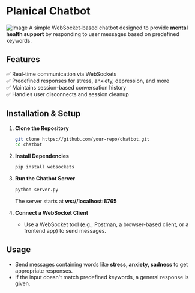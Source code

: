 # **Planical Chatbot**  
![Image](https://github.com/user-attachments/assets/cf9f2f66-c576-40cd-8676-e16f1ead68e5)
A simple WebSocket-based chatbot designed to provide **mental health support** by responding to user messages based on predefined keywords.  

## **Features**  
✅ Real-time communication via WebSockets  
✅ Predefined responses for stress, anxiety, depression, and more  
✅ Maintains session-based conversation history  
✅ Handles user disconnects and session cleanup  

## **Installation & Setup**  

1. **Clone the Repository**  
   ```sh
   git clone https://github.com/your-repo/chatbot.git
   cd chatbot
   ```

2. **Install Dependencies**  
   ```sh
   pip install websockets
   ```

3. **Run the Chatbot Server**  
   ```sh
   python server.py
   ```
   The server starts at **ws://localhost:8765**  

4. **Connect a WebSocket Client**  
   - Use a WebSocket tool (e.g., Postman, a browser-based client, or a frontend app) to send messages.  

## **Usage**  
- Send messages containing words like **stress, anxiety, sadness** to get appropriate responses.  
- If the input doesn't match predefined keywords, a general response is given.  

